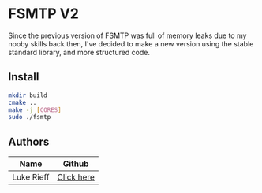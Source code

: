 # FSMTP V2

Since the previous version of FSMTP was full of memory leaks due
to my nooby skills back then, I've decided to make a new version
using the stable standard library, and more structured code.

## Install

```bash
mkdir build
cmake ..
make -j [CORES]
sudo ./fsmtp
```

## Authors
|Name|Github|
|-|-|
|Luke Rieff|[Click here](https://github.com/skywa04885)|